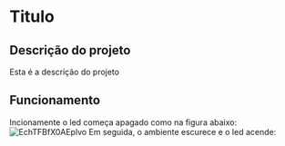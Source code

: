 # Titulo
## Descrição do projeto
Esta é a descrição do projeto
## Funcionamento 
Incionamente o led começa apagado como na figura abaixo:
![EchTFBfX0AEplvo](https://user-images.githubusercontent.com/82882342/176661282-93c99f1e-992d-4db8-b402-c27968a9c5e9.jpg)
Em seguida, o ambiente escurece e o led acende:

